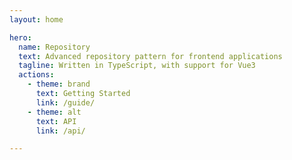 ```yaml
---
layout: home

hero:
  name: Repository
  text: Advanced repository pattern for frontend applications
  tagline: Written in TypeScript, with support for Vue3
  actions:
    - theme: brand
      text: Getting Started
      link: /guide/
    - theme: alt
      text: API
      link: /api/

---
```


<style>
:root {
  --vp-home-hero-name-color: transparent;
  --vp-home-hero-name-background: -webkit-linear-gradient(120deg, #bd34fe, #41d1ff);
}
</style>
